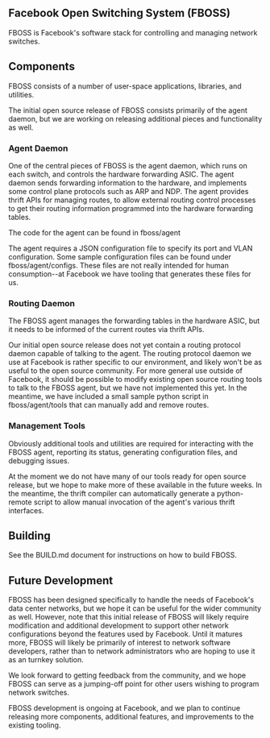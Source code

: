Facebook Open Switching System (FBOSS)
--------------------------------------

FBOSS is Facebook's software stack for controlling and managing network
switches.

## Components

FBOSS consists of a number of user-space applications, libraries, and
utilities.

The initial open source release of FBOSS consists primarily of the agent
daemon, but we are working on releasing additional pieces and functionality as
well.

### Agent Daemon

One of the central pieces of FBOSS is the agent daemon, which runs on each
switch, and controls the hardware forwarding ASIC.  The agent daemon sends
forwarding information to the hardware, and implements some control plane
protocols such as ARP and NDP.  The agent provides thrift APIs for managing
routes, to allow external routing control processes to get their routing
information programmed into the hardware forwarding tables.

The code for the agent can be found in fboss/agent

The agent requires a JSON configuration file to specify its port and VLAN
configuration.  Some sample configuration files can be found under
fboss/agent/configs.  These files are not really intended for human
consumption--at Facebook we have tooling that generates these files for us.

### Routing Daemon

The FBOSS agent manages the forwarding tables in the hardware ASIC, but it
needs to be informed of the current routes via thrift APIs.

Our initial open source release does not yet contain a routing protocol daemon
capable of talking to the agent.  The routing protocol daemon we use at
Facebook is rather specific to our environment, and likely won't be as useful
to the open source community.  For more general use outside of Facebook, it
should be possible to modify existing open source routing tools to talk to the
FBOSS agent, but we have not implemented this yet.  In the meantime, we have
included a small sample python script in fboss/agent/tools that can manually
add and remove routes.

### Management Tools

Obviously additional tools and utilities are required for interacting with the
FBOSS agent, reporting its status, generating configuration files, and
debugging issues.

At the moment we do not have many of our tools ready for open source release,
but we hope to make more of these available in the future weeks.  In the
meantime, the thrift compiler can automatically generate a python-remote script
to allow manual invocation of the agent's various thrift interfaces.

## Building

See the BUILD.md document for instructions on how to build FBOSS.

## Future Development

FBOSS has been designed specifically to handle the needs of Facebook's data
center networks, but we hope it can be useful for the wider community as well.
However, note that this initial release of FBOSS will likely require
modification and additional development to support other network configurations
beyond the features used by Facebook.  Until it matures more, FBOSS will likely
be primarily of interest to network software developers, rather than to network
administrators who are hoping to use it as an turnkey solution.

We look forward to getting feedback from the community, and we hope FBOSS can
serve as a jumping-off point for other users wishing to program network
switches.

FBOSS development is ongoing at Facebook, and we plan to continue releasing
more components, additional features, and improvements to the existing tooling.
